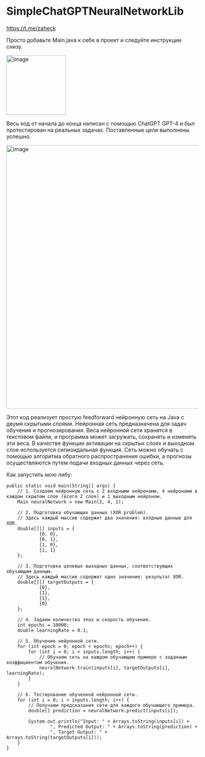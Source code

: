 # SimpleChatGPTNeuralNetworkLib
https://t.me/zaheck

Просто добавьте Main.java к себе в проект и следуйте инструкции снизу.

<img width="156" alt="image" src="https://user-images.githubusercontent.com/113068729/226125958-b19b218a-21ea-4fed-a55b-e0b4585d0826.png">

Весь код от начала до конца написан с помощью ChatGPT GPT-4 и был протестирован на реальных задачах. Поставленные цели выполнены успешно.

<img width="689" alt="image" src="https://user-images.githubusercontent.com/113068729/226125984-2a411e3f-c90d-4e66-a154-2a7745a925d3.png">


Этот код реализует простую feedforward нейронную сеть на Java с двумя скрытыми слоями. Нейронная сеть предназначена для задач обучения и прогнозирования. Веса нейронной сети хранятся в текстовом файле, и программа может загружать, сохранять и изменять эти веса. В качестве функции активации на скрытых слоях и выходном слое используется сигмоидальная функция. Сеть можно обучать с помощью алгоритма обратного распространения ошибки, а прогнозы осуществляются путем подачи входных данных через сеть.

Как запустить мою либу:

    public static void main(String[] args) {
        // 1. Создаем нейронную сеть с 2 входными нейронами, 4 нейронами в каждом скрытом слое (всего 2 слоя) и 1 выходным нейроном.
        Main neuralNetwork = new Main(2, 4, 1);

        // 2. Подготовка обучающих данных (XOR problem).
        // Здесь каждый массив содержит два значения: входные данные для XOR.
        double[][] inputs = {
                {0, 0},
                {0, 1},
                {1, 0},
                {1, 1}
        };

        // 3. Подготовка целевых выходных данных, соответствующих обучающим данным.
        // Здесь каждый массив содержит одно значение: результат XOR.
        double[][] targetOutputs = {
                {0},
                {1},
                {1},
                {0}
        };

        // 4. Задаем количество эпох и скорость обучения.
        int epochs = 10000;
        double learningRate = 0.1;

        // 5. Обучение нейронной сети.
        for (int epoch = 0; epoch < epochs; epoch++) {
            for (int i = 0; i < inputs.length; i++) {
                // Обучаем сеть на каждом обучающем примере с заданным коэффициентом обучения.
                neuralNetwork.train(inputs[i], targetOutputs[i], learningRate);
            }
        }

        // 6. Тестирование обученной нейронной сети.
        for (int i = 0; i < inputs.length; i++) {
            // Получаем предсказания сети для каждого обучающего примера.
            double[] prediction = neuralNetwork.predict(inputs[i]);

            System.out.println("Input: " + Arrays.toString(inputs[i]) +
                    ", Predicted Output: " + Arrays.toString(prediction) +
                    ", Target Output: " + Arrays.toString(targetOutputs[i]));
        }
    }



